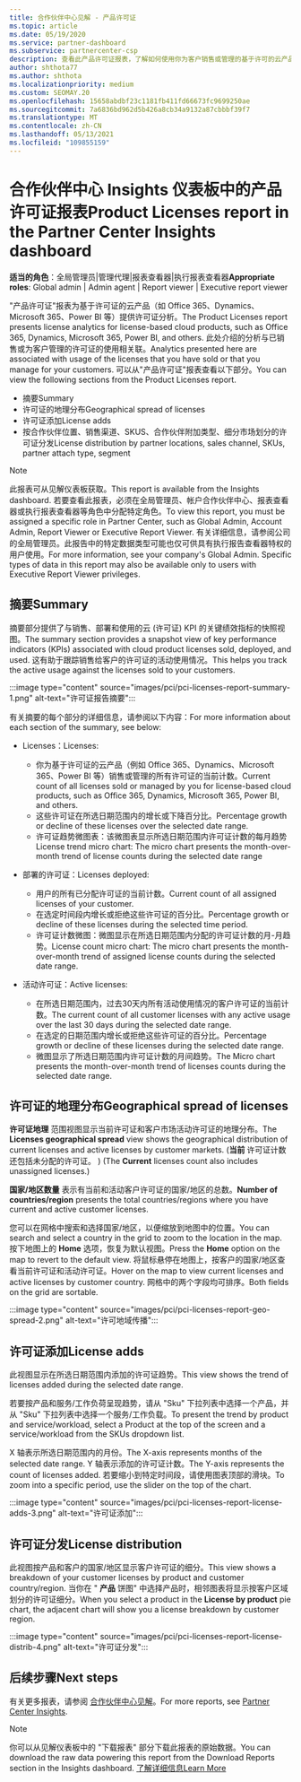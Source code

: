 ```yaml
---
title: 合作伙伴中心见解 - 产品许可证
ms.topic: article
ms.date: 05/19/2020
ms.service: partner-dashboard
ms.subservice: partnercenter-csp
description: 查看此产品许可证报表，了解如何使用你为客户销售或管理的基于许可的云产品进行改进。
author: shthota77
ms.author: shthota
ms.localizationpriority: medium
ms.custom: SEOMAY.20
ms.openlocfilehash: 15658abdbf23c1181fb411fd66673fc9699250ae
ms.sourcegitcommit: 7a6836bd962d5b426a8cb34a9132a87cbbbf39f7
ms.translationtype: MT
ms.contentlocale: zh-CN
ms.lasthandoff: 05/13/2021
ms.locfileid: "109855159"
---
```

# <a name="product-licenses-report-in-the-partner-center-insights-dashboard"></a><span data-ttu-id="46744-103">合作伙伴中心 Insights 仪表板中的产品许可证报表</span><span class="sxs-lookup"><span data-stu-id="46744-103">Product Licenses report in the Partner Center Insights dashboard</span></span>

<span data-ttu-id="46744-104">**适当的角色**：全局管理员|管理代理|报表查看器|执行报表查看器</span><span class="sxs-lookup"><span data-stu-id="46744-104">**Appropriate roles**: Global admin | Admin agent | Report viewer | Executive report viewer</span></span>

<span data-ttu-id="46744-105">"产品许可证"报表为基于许可证的云产品（如 Office 365、Dynamics、Microsoft 365、Power BI 等）提供许可证分析。</span><span class="sxs-lookup"><span data-stu-id="46744-105">The Product Licenses report presents license analytics for license-based cloud products, such as Office 365, Dynamics, Microsoft 365, Power BI, and others.</span></span> <span data-ttu-id="46744-106">此处介绍的分析与已销售或为客户管理的许可证的使用相关联。</span><span class="sxs-lookup"><span data-stu-id="46744-106">Analytics presented here are associated with usage of the licenses that you have sold or that you manage for your customers.</span></span> <span data-ttu-id="46744-107">可以从"产品许可证"报表查看以下部分。</span><span class="sxs-lookup"><span data-stu-id="46744-107">You can view the following sections from the Product Licenses report.</span></span>

- <span data-ttu-id="46744-108">摘要</span><span class="sxs-lookup"><span data-stu-id="46744-108">Summary</span></span>
- <span data-ttu-id="46744-109">许可证的地理分布</span><span class="sxs-lookup"><span data-stu-id="46744-109">Geographical spread of licenses</span></span>
- <span data-ttu-id="46744-110">许可证添加</span><span class="sxs-lookup"><span data-stu-id="46744-110">License adds</span></span>
- <span data-ttu-id="46744-111">按合作伙伴位置、销售渠道、SKUS、合作伙伴附加类型、细分市场划分的许可证分发</span><span class="sxs-lookup"><span data-stu-id="46744-111">License distribution by partner locations, sales channel, SKUs, partner attach type, segment</span></span>

 > [!NOTE]
 > <span data-ttu-id="46744-112">此报表可从见解仪表板获取。</span><span class="sxs-lookup"><span data-stu-id="46744-112">This report is available from the Insights dashboard.</span></span> <span data-ttu-id="46744-113">若要查看此报表，必须在全局管理员、帐户合作伙伴中心、报表查看器或执行报表查看器等角色中分配特定角色。</span><span class="sxs-lookup"><span data-stu-id="46744-113">To view this report, you must be assigned a specific role in Partner Center, such as Global Admin, Account Admin, Report Viewer or Executive Report Viewer.</span></span> <span data-ttu-id="46744-114">有关详细信息，请参阅公司的全局管理员。此报告中的特定数据类型可能也仅可供具有执行报告查看器特权的用户使用。</span><span class="sxs-lookup"><span data-stu-id="46744-114">For more information, see your company's Global Admin. Specific types of data in this report may also be available only to users with Executive Report Viewer privileges.</span></span>

## <a name="summary"></a><span data-ttu-id="46744-115">摘要</span><span class="sxs-lookup"><span data-stu-id="46744-115">Summary</span></span>

<span data-ttu-id="46744-116">摘要部分提供了与销售、部署和使用的云 (许可证) KPI 的关键绩效指标的快照视图。</span><span class="sxs-lookup"><span data-stu-id="46744-116">The summary section provides a snapshot view of key performance indicators (KPIs) associated with cloud product licenses sold, deployed, and used.</span></span> <span data-ttu-id="46744-117">这有助于跟踪销售给客户的许可证的活动使用情况。</span><span class="sxs-lookup"><span data-stu-id="46744-117">This helps you track the active usage against the licenses sold to your customers.</span></span>

:::image type="content" source="images/pci/pci-licenses-report-summary-1.png" alt-text="许可证报告摘要":::

<span data-ttu-id="46744-119">有关摘要的每个部分的详细信息，请参阅以下内容：</span><span class="sxs-lookup"><span data-stu-id="46744-119">For more information about each section of the summary, see below:</span></span>

- <span data-ttu-id="46744-120">Licenses：</span><span class="sxs-lookup"><span data-stu-id="46744-120">Licenses:</span></span> 
  - <span data-ttu-id="46744-121">你为基于许可证的云产品（例如 Office 365、Dynamics、Microsoft 365、Power BI 等）销售或管理的所有许可证的当前计数。</span><span class="sxs-lookup"><span data-stu-id="46744-121">Current count of all licenses sold or managed by you for license-based cloud products, such as Office 365, Dynamics, Microsoft 365, Power BI, and others.</span></span>
  - <span data-ttu-id="46744-122">这些许可证在所选日期范围内的增长或下降百分比。</span><span class="sxs-lookup"><span data-stu-id="46744-122">Percentage growth or decline of these licenses over the selected date range.</span></span>
  - <span data-ttu-id="46744-123">许可证趋势微图表：该微图表显示所选日期范围内许可证计数的每月趋势</span><span class="sxs-lookup"><span data-stu-id="46744-123">License trend micro chart: The micro chart presents the month-over-month trend of license counts during the selected date range</span></span>

- <span data-ttu-id="46744-124">部署的许可证：</span><span class="sxs-lookup"><span data-stu-id="46744-124">Licenses deployed:</span></span>
  - <span data-ttu-id="46744-125">用户的所有已分配许可证的当前计数。</span><span class="sxs-lookup"><span data-stu-id="46744-125">Current count of all assigned licenses of your customer.</span></span>
  - <span data-ttu-id="46744-126">在选定时间段内增长或拒绝这些许可证的百分比。</span><span class="sxs-lookup"><span data-stu-id="46744-126">Percentage growth or decline of these licenses during the selected time period.</span></span>
  - <span data-ttu-id="46744-127">许可证计数微图：微图显示在所选日期范围内分配的许可证计数的月-月趋势。</span><span class="sxs-lookup"><span data-stu-id="46744-127">License count micro chart: The micro chart presents the month-over-month trend of assigned license counts during the selected date range.</span></span>

- <span data-ttu-id="46744-128">活动许可证：</span><span class="sxs-lookup"><span data-stu-id="46744-128">Active licenses:</span></span> 
  - <span data-ttu-id="46744-129">在所选日期范围内，过去30天内所有活动使用情况的客户许可证的当前计数。</span><span class="sxs-lookup"><span data-stu-id="46744-129">The current count of all customer licenses with any active usage over the last 30 days during the selected date range.</span></span>
  - <span data-ttu-id="46744-130">在选定的日期范围内增长或拒绝这些许可证的百分比。</span><span class="sxs-lookup"><span data-stu-id="46744-130">Percentage growth or decline of these licenses during the selected date range.</span></span>
  - <span data-ttu-id="46744-131">微图显示了所选日期范围内许可证计数的月间趋势。</span><span class="sxs-lookup"><span data-stu-id="46744-131">The Micro chart presents the month-over-month trend of licenses counts during the selected date range.</span></span>

## <a name="geographical-spread-of-licenses"></a><span data-ttu-id="46744-132">许可证的地理分布</span><span class="sxs-lookup"><span data-stu-id="46744-132">Geographical spread of licenses</span></span>

<span data-ttu-id="46744-133">**许可证地理** 范围视图显示当前许可证和客户市场活动许可证的地理分布。</span><span class="sxs-lookup"><span data-stu-id="46744-133">The **Licenses geographical spread** view shows the geographical distribution of current licenses and active licenses by customer markets.</span></span> <span data-ttu-id="46744-134"> (**当前** 许可证计数还包括未分配的许可证。 ) </span><span class="sxs-lookup"><span data-stu-id="46744-134">(The **Current** licenses count also includes unassigned licenses.)</span></span>

<span data-ttu-id="46744-135">**国家/地区数量** 表示有当前和活动客户许可证的国家/地区的总数。</span><span class="sxs-lookup"><span data-stu-id="46744-135">**Number of countries/region** presents the total countries/regions where you have current and active customer licenses.</span></span>

<span data-ttu-id="46744-136">您可以在网格中搜索和选择国家/地区，以便缩放到地图中的位置。</span><span class="sxs-lookup"><span data-stu-id="46744-136">You can search and select a country in the grid to zoom to the location in the map.</span></span> <span data-ttu-id="46744-137">按下地图上的 **Home** 选项，恢复为默认视图。</span><span class="sxs-lookup"><span data-stu-id="46744-137">Press the **Home** option on the map to revert to the default view.</span></span> <span data-ttu-id="46744-138">将鼠标悬停在地图上，按客户的国家/地区查看当前许可证和活动许可证。</span><span class="sxs-lookup"><span data-stu-id="46744-138">Hover on the map to view current licenses and active licenses by customer country.</span></span> <span data-ttu-id="46744-139">网格中的两个字段均可排序。</span><span class="sxs-lookup"><span data-stu-id="46744-139">Both fields on the grid are sortable.</span></span>

:::image type="content" source="images/pci/pci-licenses-report-geo-spread-2.png" alt-text="许可地域传播":::

## <a name="license-adds"></a><span data-ttu-id="46744-141">许可证添加</span><span class="sxs-lookup"><span data-stu-id="46744-141">License adds</span></span>

<span data-ttu-id="46744-142">此视图显示在所选日期范围内添加的许可证趋势。</span><span class="sxs-lookup"><span data-stu-id="46744-142">This view shows the trend of licenses added during the selected date range.</span></span> 

<span data-ttu-id="46744-143">若要按产品和服务/工作负荷呈现趋势，请从 "Sku" 下拉列表中选择一个产品，并从 "Sku" 下拉列表中选择一个服务/工作负载。</span><span class="sxs-lookup"><span data-stu-id="46744-143">To present the trend by product and service/workload, select a Product at the top of the screen and a service/workload from the SKUs dropdown list.</span></span>

<span data-ttu-id="46744-144">X 轴表示所选日期范围内的月份。</span><span class="sxs-lookup"><span data-stu-id="46744-144">The X-axis represents months of the selected date range.</span></span> <span data-ttu-id="46744-145">Y 轴表示添加的许可证计数。</span><span class="sxs-lookup"><span data-stu-id="46744-145">The Y-axis represents the count of licenses added.</span></span> <span data-ttu-id="46744-146">若要缩小到特定时间段，请使用图表顶部的滑块。</span><span class="sxs-lookup"><span data-stu-id="46744-146">To zoom into a specific period, use the slider on the top of the chart.</span></span>

:::image type="content" source="images/pci/pci-licenses-report-license-adds-3.png" alt-text="许可证添加":::

## <a name="license-distribution"></a><span data-ttu-id="46744-148">许可证分发</span><span class="sxs-lookup"><span data-stu-id="46744-148">License distribution</span></span>

<span data-ttu-id="46744-149">此视图按产品和客户的国家/地区显示客户许可证的细分。</span><span class="sxs-lookup"><span data-stu-id="46744-149">This view shows a breakdown of your customer licenses by product and customer country/region.</span></span> <span data-ttu-id="46744-150">当你在 " **产品** 饼图" 中选择产品时，相邻图表将显示按客户区域划分的许可证细分。</span><span class="sxs-lookup"><span data-stu-id="46744-150">When you select a product in the **License by product** pie chart, the adjacent chart will show you a license breakdown by customer region.</span></span>

:::image type="content" source="images/pci/pci-licenses-report-license-distrib-4.png" alt-text="许可证分发":::

## <a name="next-steps"></a><span data-ttu-id="46744-152">后续步骤</span><span class="sxs-lookup"><span data-stu-id="46744-152">Next steps</span></span>

<span data-ttu-id="46744-153">有关更多报表，请参阅 [合作伙伴中心见解](partner-center-insights.md)。</span><span class="sxs-lookup"><span data-stu-id="46744-153">For more reports, see [Partner Center Insights](partner-center-insights.md).</span></span>

>[!NOTE] 
> <span data-ttu-id="46744-154">你可以从见解仪表板中的 "下载报表" 部分下载此报表的原始数据。</span><span class="sxs-lookup"><span data-stu-id="46744-154">You can download the raw data powering this report from the Download Reports section in the Insights dashboard.</span></span> [<span data-ttu-id="46744-155">了解详细信息</span><span class="sxs-lookup"><span data-stu-id="46744-155">Learn More</span></span>](pci-download-reports.md)
